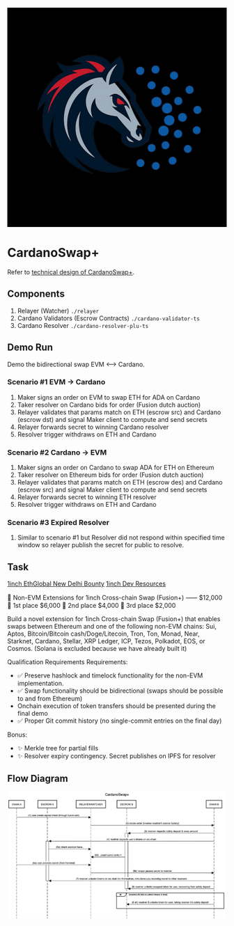 ![flow diagram](https://github.com/ahsueh1996/1inch-swap/blob/main/logo.jpg?raw=true)
# CardanoSwap+

Refer to [technical design of CardanoSwap+](./cardanoswapplus-design.md).

## Components
1. Relayer (Watcher) `./relayer`
2. Cardano Validators (Escrow Contracts) `./cardano-validator-ts`
3. Cardano Resolver `./cardano-resolver-plu-ts`

## Demo Run
Demo the bidirectional swap EVM <--> Cardano.

### Scenario #1 EVM -> Cardano
1. Maker signs an order on EVM to swap ETH for ADA on Cardano
2. Taker resolver on Cardano bids for order (Fusion dutch auction)
3. Relayer validates that params match on ETH (escrow src) and Cardano (escrow dst) and signal Maker client to compute and send secrets
4. Relayer forwards secret to winning Cardano resolver
5. Resolver trigger withdraws on ETH and Cardano

### Scenario #2 Cardano -> EVM
1. Maker signs an order on Cardano to swap ADA for ETH on Ethereum
2. Taker resolver on Ethereum bids for order (Fusion dutch auction)
3. Relayer validates that params match on ETH (escrow des) and Cardano (escrow src) and signal Maker client to compute and send secrets
4. Relayer forwards secret to winning ETH resolver
5. Resolver trigger withdraws on ETH and Cardano

### Scenario #3 Expired Resolver
1. Similar to scenario #1 but Resolver did not respond within specified time window so relayer publish the secret for public to resolve.

## Task
[1inch EthGlobal New Delhi Bounty](https://ethglobal.com/events/newdelhi/prizes/1inch)
[1inch Dev Resources](https://1inch.dev/?utm_source=2025_events_flyer&utm_medium=promo&utm_campaign=flyer)

🔗 Non-EVM Extensions for 1inch Cross-chain Swap (Fusion+) ⸺ $12,000
🥇
1st place
$6,000
🥈
2nd place
$4,000
🥉
3rd place
$2,000

Build a novel extension for 1inch Cross-chain Swap (Fusion+) that enables swaps between Ethereum and one of the following non-EVM chains: Sui, Aptos, Bitcoin/Bitcoin cash/Doge/Litecoin, Tron, Ton, Monad, Near, Starknet, Cardano, Stellar, XRP Ledger, ICP, Tezos, Polkadot, EOS, or Cosmos. (Solana is excluded because we have already built it)

Qualification Requirements
Requirements: 
- ✅ Preserve hashlock and timelock functionality for the non-EVM implementation. 
- ✅ Swap functionality should be bidirectional (swaps should be possible to and from Ethereum) 
- Onchain execution of token transfers should be presented during the final demo
- ✅ Proper Git commit history (no single-commit entries on the final day)

Bonus:
- ✨ Merkle tree for partial fills
- ✨ Resolver expiry contingency. Secret publishes on IPFS for resolver

## Flow Diagram

![flow diagram](https://github.com/ahsueh1996/1inch-swap/blob/main/flow_diagram.png?raw=true)
